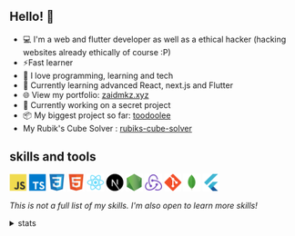 ## Hello! 👋

- 💻 I'm a web and flutter developer as well as a ethical hacker (hacking websites already ethically of course :P)
- ⚡️Fast learner
- 🤟 I love programming, learning and tech
- 🌱 Currently learning advanced React, next.js and Flutter
- 🌐 View my portfolio: [zaidmkz.xyz](https://zaidmkz.xyz/)
- 💪 Currently working on a secret project
- 📦 My biggest project so far: [toodoolee](https://github.com/toodoolee)
- My Rubik's Cube Solver : [rubiks-cube-solver](https://zaidmukaddam.github.io/rubiks-cube-solver)

## skills and tools

<code><img height="30" src="https://raw.githubusercontent.com/devicons/devicon/master/icons/javascript/javascript-original.svg"></code>
<code><img height="30" src="https://raw.githubusercontent.com/devicons/devicon/master/icons/typescript/typescript-original.svg"></code>
<code><img height="30" src="https://raw.githubusercontent.com/devicons/devicon/master/icons/css3/css3-original.svg"></code>
<code><img height="30" src="https://raw.githubusercontent.com/devicons/devicon/master/icons/html5/html5-original.svg"></code>
<code><img height="30" src="https://raw.githubusercontent.com/devicons/devicon/master/icons/react/react-original.svg"></code>
<code><img height="30" src="https://raw.githubusercontent.com/devicons/devicon/daca2d1577e9ba62674a864f232320f03f0b6d5d/icons/nextjs/nextjs-original.svg"></code>
<code><img height="30" src="https://raw.githubusercontent.com/github/explore/80688e429a7d4ef2fca1e82350fe8e3517d3494d/topics/nodejs/nodejs.png"></code>
<code><img height="30" src="https://raw.githubusercontent.com/devicons/devicon/master/icons/redux/redux-original.svg"></code>
<code><img height="30" src="https://raw.githubusercontent.com/devicons/devicon/master/icons/git/git-plain.svg"></code>
<code><img height="30" src="https://raw.githubusercontent.com/devicons/devicon/master/icons/mongodb/mongodb-original.svg"></code>
<code><img height="30" src="https://raw.githubusercontent.com/devicons/devicon/master/icons/flutter/flutter-original.svg"></code>

_This is not a full list of my skills. I'm also open to learn more skills!_

<details>
  <summary>stats</summary>
  
  
  ![stats](https://github-readme-stats.vercel.app/api?username=zaidmukaddam&bg_color=00000000&include_all_commits=true&count_private=true&show_icons=true&hide_rank=false&icon_color=6381AF&text_color=f2f2f2&hide_title=true&disable_animations=true)
  
  ![langs](https://github-readme-stats.vercel.app/api/top-langs?username=zaidmukaddam&theme=dark&include_all_commits=true&count_private=true&layout=compact&bg_color=00000000)
  
   _(Wakatime stats of all time)_
  
  [![wakatime](https://github-readme-stats.vercel.app/api/wakatime?username=zaidmukaddam&layout=compact&theme=dark&langs_count=5&bg_color=00000000)](https://wakatime.com/@zaidmukaddam)
  
 </details>
